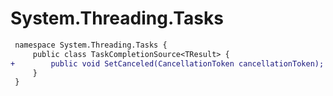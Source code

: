 # System.Threading.Tasks

``` diff
 namespace System.Threading.Tasks {
     public class TaskCompletionSource<TResult> {
+        public void SetCanceled(CancellationToken cancellationToken);
     }
 }
```
